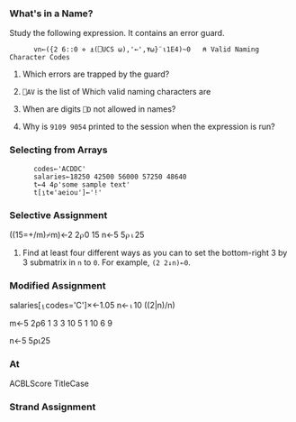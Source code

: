 ### What's in a Name?

Study the following expression. It contains an error guard. 

```APL      
      vn←({2 6::0 ⋄ ⍎(⎕UCS ⍵),'←',⍕⍵}¨⍳1E4)~0   ⍝ Valid Naming Character Codes
```

1. Which errors are trapped by the guard?

1. `⎕AV` is the list of 
   Which valid naming characters are 

1. When are digits `⎕D` not allowed in names?

1. Why is `9109 9054` printed to the session when the expression is run?

### Selecting from Arrays

```APL
      codes←'ACDDC'
      salaries←18250 42500 56000 57250 48640 
      t←4 4⍴'some sample text'
      t[⍸t∊'aeiou']←'!'
```

### Selective Assignment

((15=+/m)⌿m)←2 2⍴0 15
n←5 5⍴⍳25

1. Find at least four different ways as you can to set the bottom-right 3 by 3 submatrix in `n` to `0`.
   For example, `(2 2↓n)←0`.

### Modified Assignment

salaries[⍸codes='C']×←1.05
n←⍳10
((2|n)/n)

m←5 2⍴6 1 3 3 10 5 1 10 6 9

n←5 5⍴⍳25

### At

ACBLScore
TitleCase

### Strand Assignment